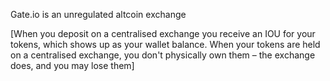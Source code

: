 Gate.io is an unregulated altcoin exchange

[When you deposit on a centralised exchange you receive an IOU for your tokens, which shows up as your wallet balance. When your tokens are held on a centralised exchange, you don't physically own them – the exchange does, and you may lose them]